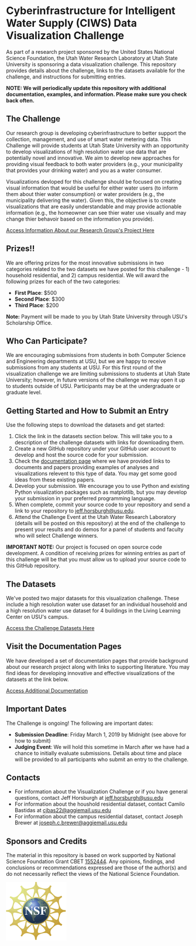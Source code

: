 # Cyberinfrastructure for Intelligent Water Supply (CIWS) Data Visualization Challenge

As part of a research project sponsored by the United States National Science Foundation, the Utah Water Research Laboratory at Utah State University is sponsoring a data visualization challenge. This repository provides details about the challenge, links to the datasets available for the challenge, and instructions for submitting entries.

**NOTE: We will periodically update this repository with additional documentation, examples, and information. Please make sure you check back often.**

## The Challenge

Our research group is developing cyberinfrastructure to better support the collection, management, and use of smart water metering data. This Challenge will provide students at Utah State University with an opportunity to develop visualizations of high resolution water use data that are potentially novel and innovative. We aim to develop new approaches for providing visual feedback to both water providers (e.g., your municipality that provides your drinking water) and you as a water consumer. 

Visualizations devloped for this challenge should be focused on creating visual information that would be useful for either water users (to inform them about thier water consumption) or water providers (e.g., the municipality delivering the water). Given this, the objective is to create visualizations that are easily understandable and may provide actionable information (e.g., the homeowner can see thier water use visually and may change thier behavoir based on the information you provide).

[Access Information About our Research Group's Project Here](/doc/project_summary.md)

## Prizes!!

We are offering prizes for the most innovative submissions in two categories related to the two datasets we have posted for this challenge - 1) household residential, and 2) campus residential. We will award the following prizes for each of the two categories:

* **First Place**: $500 
* **Second Place**: $300 
* **Third Place**: $200

**Note:** Payment will be made to you by Utah State University through USU's Scholarship Office.

## Who Can Participate?

We are encouraging submissions from students in both Computer Science and Engineering departments at USU, but we are happy to receive submissions from any students at USU. For this first round of the visualization challenge we are limiting submissions to students at Utah State University; however, in future versions of the challenge we may open it up to students outside of USU. Participants may be at the undergraduate or graduate level.

## Getting Started and How to Submit an Entry

Use the following steps to download the datasets and get started:

1. Click the link in the datasets section below. This will take you to a description of the challenge datasets with links for downloading them. 
2. Create a new GitHub repository under your GitHub user account to develop and host the source code for your submission.
3. Check the [documentation page](https://github.com/UCHIC/CIWS-VisChallenge/blob/master/doc/relevant_literature.md) where we have provided links to documents and papers providing examples of analyses and visualizations relevent to this type of data. You may get some good ideas from these existing papers.
4. Develop your submission. We encourage you to use Python and existing Python visualization packages such as matplotlib, but you may develop your submission in your preferred programming language. 
5. When complete, commit your source code to your repository and send a link to your repository to jeff.horsburgh@usu.edu.
6. Attend the Challenge Event at the Utah Water Research Laboratory (details will be posted on this repository) at the end of the challenge to present your results and do demos for a panel of students and faculty who will select Challenge winners.

**IMPORTANT NOTE:** Our project is focused on open source code development. A condition of receiving prizes for winning entries as part of this challenge will be that you must allow us to upload your source code to this GitHub repository. 

## The Datasets

We've posted two major datasets for this visualization challenge. These include a high resolution water use dataset for an individual household and a high resolution water use dataset for 4 buildings in the Living Learning Center on USU's campus.

[Access the Challenge Datasets Here](/doc/data.md)

## Visit the Documentation Pages

We have developed a set of documentation pages that provide background about our research project along with links to supporting literature. You may find ideas for developing innovative and effective visualizations of the datasets at the link below.

[Access Additional Documentation](/doc)

## Important Dates

The Challenge is ongoing! The following are important dates:

* **Submission Deadline**: Friday March 1, 2019 by Midnight (see above for how to submit)
* **Judging Event**: We will hold this sometime in March after we have had a chance to initially evaluate submissions. Details about time and place will be provided to all participants who submit an entry to the challenge.

## Contacts

* For information about the Visualization Challenge or if you have general questions, contact Jeff Horsburgh at jeff.horsburgh@usu.edu
* For information about the houshold residential dataset, contact Camilo Bastidas at cjbas22@aggiemail.usu.edu
* For information about the campus residential dataset, contact Joseph Brewer at joseph.c.brewer@aggiemail.usu.edu

## Sponsors and Credits
The material in this repository is based on work supported by National Science Foundation Grant CBET [1552444](http://www.nsf.gov/awardsearch/showAward?AWD_ID=1552444). Any opinions, findings, and conclusions or recommendations expressed are those of the author(s) and do not necessarily reflect the views of the National Science Foundation.

![NSF](/doc/images/nsf.gif)

